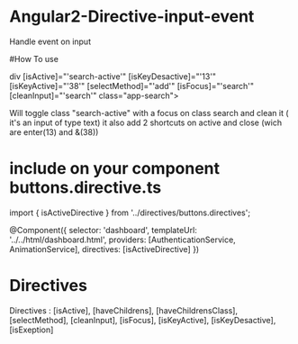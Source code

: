 # Angular2-Directive-input-event
 Handle event on input

#How To use

div [isActive]="'search-active'" [isKeyDesactive]="'13'" [isKeyActive]="'38'" [selectMethod]="'add'" [isFocus]="'search'" [cleanInput]="'search'" class="app-search">

Will toggle class "search-active" with a focus on class search and clean it ( it's an input of type text) it also add 2 shortcuts on active and close (wich are enter(13) and &(38))

# include on your component buttons.directive.ts 

import { isActiveDirective } from '../directives/buttons.directives';

@Component({ 
selector: 'dashboard', 
templateUrl: '../../html/dashboard.html', 
providers: [AuthenticationService, AnimationService], 
directives: [isActiveDirective] 
}) 

# Directives 
 Directives : [isActive], [haveChildrens], [haveChildrensClass], [selectMethod], [cleanInput], [isFocus], [isKeyActive], [isKeyDesactive], [isExeption]

